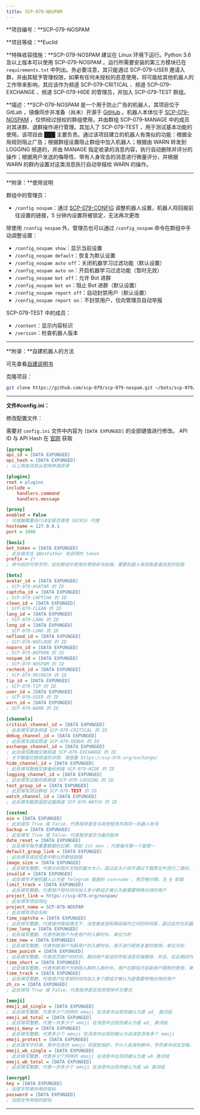 ```yaml
---
title: SCP-079-NOSPAM
---
```


<link rel="stylesheet" href="/css/chinese.css">

**项目编号：**SCP-079-NOSPAM

**项目等级：**Euclid

**特殊收容措施：**SCP-079-NOSPAM 建议在 Linux 环境下运行。Python 3.6 及以上版本可以使用 SCP-079-NOSPAM 。运行所需要安装的第三方模块已在 `requirements.txt` 中列出。务必要注意，其只能通过 SCP-079-USER 邀请入群，并由其赋予管理权限，如果有任何未授权的恶意使用，将可能给其他机器人的工作带来影响。其应该作为频道 SCP-079-CRITICAL 、频道 SCP-079-EXCHANGE 、频道 SCP-079-HIDE 的管理员，并加入 SCP-079-TEST 群组。

**描述：**SCP-079-NOSPAM 是一个用于防止广告的机器人，其项目位于 GitLab ，镜像同步并准备（尚未）开源于 <a href="https://github.com/scp-079/scp-079-nospam" target="_blank">GitHub</a> 。机器人本体位于 <a href="https://t.me/SCP_079_NOSPAM_BOT" class="079" target="_blank">SCP-079-NOSPAM</a> ，仅供经过授权的群组使用，并由群组 SCP-079-MANAGE 中的成员对其进群、退群操作进行管理。其加入了 SCP-079-TEST ，用于测试基本功能的使用。该项目由 ███ 主要负责。通过该项目建立的机器人有类似的功能：根据全局规则阻止广告；根据群组设置阻止群组中加入机器人；根据由 WARN 转发到 LOGGING 频道的，并由 MANAGE 指定收录的消息内容，执行自动删除并评分的操作；根据用户发送的侮辱性、带有人身攻击的消息进行微量评分，并根据 WARN 的群内设置对这类消息执行自动举报给 WARN 的操作。

---

**附录：**使用说明

群组中的管理员：

- `/config nospam`：通过 [SCP-079-CONFIG](/config/) 调整机器人设置，机器人将回报前往设置的链接，5 分钟内设置将被锁定，无法再次更改

除使用 `/config nospam` 外，管理员也可以通过 `/config_nospam` 命令在群组中手动调整设置：

- `/config_nospam show`：显示当前设置
- `/config_nospam default`：恢复为默认设置
- `/config_nospam auto off`：关闭机器学习过滤功能（默认设置） 
- `/config_nospam auto on`：开启机器学习过滤功能（暂时无效）
- `/config_nospam bot off`：允许 Bot 进群
- `/config_nospam bot on`：阻止 Bot 进群（默认设置） 
- `/config_nospam report off`：自动封禁用户（默认设置） 
- `/config_nospam report on`：不封禁用户，仅向管理员自动举报

SCP-079-TEST 中的成员：

- `/content`：显示内容标识
- `/version`：检查机器人版本

---

**附录：**自建机器人的方法

可先查看<a href="/how-zh/">自建说明书</a>

克隆项目：

```bash
git clone https://github.com/scp-079/scp-079-nospam.git ~/bots/scp-079/nospam
```

---

**文件#config.ini：**

修改配置文件：

需要对 `config.ini` 文件中内容为 `[DATA EXPUNGED]` 的全部键值进行修改。 API ID 与 API Hash 在 <a href="https://my.telegram.org" target="_blank">官网</a> 获取

```ini
[pyrogram]
api_id = [DATA EXPUNGED]
api_hash = [DATA EXPUNGED]
; 以上两条信息从官网申请获得

[plugins]
root = plugins
include =
    handlers.command
    handlers.message

[proxy]
enabled = False
; 可根据需要自行决定是否使用 SOCKS5 代理
hostname = 127.0.0.1
port = 1080

[basic]
bot_token = [DATA EXPUNGED]
; 此处填写在 @BotFather 处获得的 token
prefix = /!
; 命令前的可用字符，如在群组中使用非常规命令前缀，需要机器人有获取普通消息的权限

[bots]
avatar_id = [DATA EXPUNGED]
; SCP-079-AVATAR 的 ID
captcha_id = [DATA EXPUNGED]
; SCP-079-CAPTCHA 的 ID
clean_id = [DATA EXPUNGED]
; SCP-079-CLEAN 的 ID
lang_id = [DATA EXPUNGED]
; SCP-079-LANG 的 ID
long_id = [DATA EXPUNGED]
; SCP-079-LONG 的 ID
noflood_id = [DATA EXPUNGED]
; SCP-079-NOFLOOD 的 ID
noporn_id = [DATA EXPUNGED]
; SCP-079-NOPORN 的 ID
nospam_id = [DATA EXPUNGED]
; SCP-079-NOSPAM 的 ID
recheck_id = [DATA EXPUNGED]
; SCP-079-RECHECK 的 ID
tip_id = [DATA EXPUNGED]
; SCP-079-TIP 的 ID
user_id = [DATA EXPUNGED]
; SCP-079-USER 的 ID
warn_id = [DATA EXPUNGED]
; SCP-079-WARN 的 ID

[channels]
critical_channel_id = [DATA EXPUNGED]
; 此处填写紧急频道 SCP-079-CRITICAL 的 ID
debug_channel_id = [DATA EXPUNGED]
; 此处填写调试频道 SCP-079-DEBUG 的 ID
exchange_channel_id = [DATA EXPUNGED]
; 此处填写数据交换频道 SCP-079-EXCHANGE 的 ID
; 关于数据交换频道的详情，请查看 https://scp-079.org/exchange/
hide_channel_id = [DATA EXPUNGED]
; 此处填写数据交换备份频道 SCP-079-HIDE 的 ID
logging_channel_id = [DATA EXPUNGED]
; 此处填写证据存放频道 SCP-079-LOGGING 的 ID
test_group_id = [DATA EXPUNGED]
; 此处填写测试群组 SCP-079-TEST 的 ID
watch_channel_id = [DATA EXPUNGED]
; 此处填写敏感追踪证据频道 SCP-079-WATCH 的 ID

[custom]
aio = [DATA EXPUNGED]
; 此处填写 True 或 False，代表程序是否与其他程序共用同一机器人帐号
backup = [DATA EXPUNGED]
; 此处填写 True 或 False，代表程序是否为备份副本
date_reset = [DATA EXPUNGED]
; 此处填写每月重置数据的日期，例如 1st mon ，代表每月第一个星期一
default_group_link = [DATA EXPUNGED]
; 此处填写调试信息中默认的群组链接
image_size = [DATA EXPUNGED]
; 此处填写整数，代表分析图片文档的最大大小，超过此大小则不通过下载原文件进行二维码，单位为 B
invalid = [DATA EXPUNGED]
; 此处填写不被机器人认为是 Telegram 链接的 username ，用空格分隔，无 @ 前缀
limit_track = [DATA EXPUNGED]
; 此处填写整数，代表用户短时间内加入多少群组才被认为是需要特殊对待的用户
project_link = https://scp-079.org/nospam/
; 此处填写项目网址
project_name = SCP-079-NOSPAM
; 此处填写项目名称
time_captcha = [DATA EXPUNGED]
; 此处填写整数，代表操作降级情况下，消息被发送和降级操作之间的时间差，超过此时长机器人将立即删除用户的全部消息，而不是令 CAPTCHA 发起新验证请求，单位为秒
time_long = [DATA EXPUNGED]
; 此处填写整数，代表判断用户为老用户的入群时长，单位为秒
time_new = [DATA EXPUNGED]
; 此处填写整数，代表判断用户为新用户的入群时长，用于进行昵称复查时使用，单位为秒
time_punish = [DATA EXPUNGED]
; 此处填写整数，代表惩罚用户的时间，期间用户发送的所有消息将被删除，并且，在此期间内若其发送消息将重新计时，单位为秒
time_short = [DATA EXPUNGED]
; 此处填写整数，代表判断用户为刚刚入群的入群时长，用户在群组开启新用户限制时使用，单位为秒
time_track = [DATA EXPUNGED]
; 此处填写整数，代表用户在多短时间内加入多个群组才被认为是需要特殊对待的用户
zh_cn = [DATA EXPUNGED]
; 此处填写 True 或 False，代表程序是否启用简体中文模式

[emoji]
emoji_ad_single = [DATA EXPUNGED]
; 此处填写整数，代表多少个同样的 emoji 在消息中出现则被认为是 ad_ 类词组
emoji_ad_total = [DATA EXPUNGED]
; 此处填写整数，代表一共多少个 emoji 在消息中出现则被认为是 ad_ 类词组
emoji_many = [DATA EXPUNGED]
; 此处填写整数，代表多少个 emoji 在消息中出现则被认为该消息含有多个 emoji
emoji_protect = [DATA EXPUNGED]
; 此处填写字符串，其中包含的 emoji 将受到保护，不计入各类判断中，字符串中间无空格，请以 \UXXXXXXXX 的形式代表一个 emoji
emoji_wb_single = [DATA EXPUNGED]
; 此处填写整数，代表多少个同样的 emoji 在消息中出现则被认为是 wb 类词组
emoji_wb_total = [DATA EXPUNGED]
; 此处填写整数，代表一共多少个 emoji 在消息中出现则被认为是 wb 类词组

[encrypt]
key = [DATA EXPUNGED]
; 加密字符串所用的密码
password = [DATA EXPUNGED]
; 加密文件所用的密码
```

---

<audio src="/audio/door/dooropenpage.ogg" autoplay></audio>
<audio id="dooropen079" src="/audio/door/dooropen079.ogg"/>
